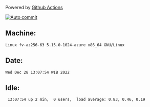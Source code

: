Powered by [Github Actions](https://github.com/features/actions)

[![Auto commit](https://github.com/hiage/workstation/workflows/Auto%20commit/badge.svg)](https://github.com/hiage/workstation/actions?query=workflow%3A%22Auto+commit%22)

## Machine:
```
Linux fv-az256-63 5.15.0-1024-azure x86_64 GNU/Linux
```
## Date:
```
Wed Dec 28 13:07:54 WIB 2022
```
## Idle:
```
 13:07:54 up 2 min,  0 users,  load average: 0.83, 0.46, 0.19
```
